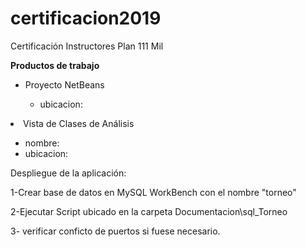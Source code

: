 # certificacion2019
Certificación Instructores Plan 111 Mil

<p><b><strong>Productos de trabajo</strong></b></p>

  <ul>
    <li>Proyecto NetBeans</li>     
      <ul>
        <li>ubicacion:</li>
      </ul>    
  </ul>
  <li>Vista de Clases de Análisis</li> 
  <ul>
    <li>nombre: </li>
    <li>ubicacion:</li>
  </ul>



<p>Despliegue de la aplicación:</p>
<p>1-Crear base de datos en MySQL WorkBench con el nombre "torneo"</p>
<p>2-Ejecutar Script ubicado en la carpeta Documentacion\sql_Torneo</p>
<p>3- verificar conficto de puertos si fuese necesario. </p>

